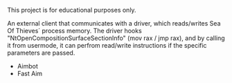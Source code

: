 This project is for educational purposes only.

An external client that communicates with a driver, which reads/writes Sea Of Thieves´ process memory.
The driver hooks "NtOpenCompositionSurfaceSectionInfo" (mov rax / jmp rax), and by calling it from usermode, it can perfrom read/write instructions if the specific parameters are passed.

- Aimbot
- Fast Aim

